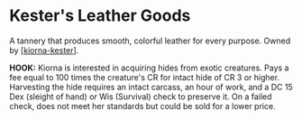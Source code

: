 # Kester's Leather Goods

A tannery that produces smooth, colorful leather for every purpose. Owned by [[kiorna-kester]].

**HOOK:** Kiorna is interested in acquiring hides from exotic creatures. Pays a fee equal to 100 times the creature's CR for intact hide of CR 3 or higher. Harvesting the hide requires an intact carcass, an hour of work, and a DC 15 Dex (sleight of hand) or Wis (Survival) check to preserve it. On a failed check, does not meet her standards but could be sold for a lower price.

[//begin]: # "Autogenerated link references for markdown compatibility"
[kiorna-kester]: kiorna-kester "Kiorna Kester"
[//end]: # "Autogenerated link references"